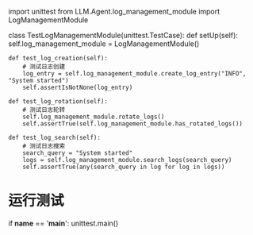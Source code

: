 import unittest
from LLM.Agent.log_management_module import LogManagementModule

class TestLogManagementModule(unittest.TestCase):
    def setUp(self):
        self.log_management_module = LogManagementModule()

    def test_log_creation(self):
        # 测试日志创建
        log_entry = self.log_management_module.create_log_entry("INFO", "System started")
        self.assertIsNotNone(log_entry)

    def test_log_rotation(self):
        # 测试日志轮转
        self.log_management_module.rotate_logs()
        self.assertTrue(self.log_management_module.has_rotated_logs())

    def test_log_search(self):
        # 测试日志搜索
        search_query = "System started"
        logs = self.log_management_module.search_logs(search_query)
        self.assertTrue(any(search_query in log for log in logs))

# 运行测试
if __name__ == '__main__':
    unittest.main()